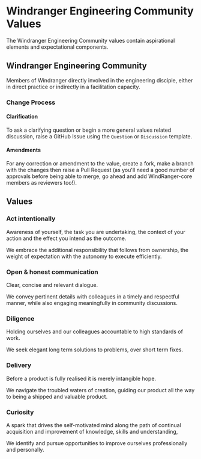 # Windranger Engineering Community Values
The Windranger Engineering Community values contain aspirational elements and expectational components.

## Windranger Engineering Community
Members of Windranger directly involved in the engineering disciple, either in direct practice or indirectly in a facilitation capacity. 

### Change Process

#### Clarification 
To ask a clarifying question or begin a more general values related discussion, raise a GitHub Issue using the `Question` or `Discussion` template.

#### Amendments
For any correction or amendment to the value, create a fork, make a branch with the changes then raise a Pull Request (as you'll need a good number of approvals before being able to merge, go ahead and add WindRanger-core members as reviewers too!).

## Values

### Act intentionally 
Awareness of yourself, the task you are undertaking, the context of your action and the effect you intend as the outcome.

We embrace the additional responsibility that follows from ownership, the weight of expectation with the autonomy to execute efficiently.

### Open & honest communication
Clear, concise and relevant dialogue.

We convey pertinent details with colleagues in a timely and respectful manner, while also engaging meaningfully in community discussions.

### Diligence 
Holding ourselves and our colleagues accountable to high standards of work.

We seek elegant long term solutions to problems, over short term fixes.

### Delivery
Before a product is fully realised it is merely intangible hope.

We navigate the troubled waters of creation, guiding our product all the way to being a shipped and valuable product.

### Curiosity
A spark that drives the self-motivated mind along the path of continual acquisition and improvement of knowledge, skills and understanding,

We identify and pursue opportunities to improve ourselves professionally and personally. 
